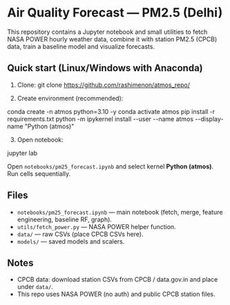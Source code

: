 # Air Quality Forecast — PM2.5 (Delhi)

This repository contains a Jupyter notebook and small utilities to fetch NASA POWER hourly weather data, combine it with station PM2.5 (CPCB) data, train a baseline model and visualize forecasts.

## Quick start (Linux/Windows with Anaconda)

1. Clone:
git clone https://github.com/rashimenon/atmos_repo/


2. Create environment (recommended):

conda create -n atmos python=3.10 -y
conda activate atmos
pip install -r requirements.txt
python -m ipykernel install --user --name atmos --display-name "Python (atmos)"


3. Open notebook:

jupyter lab

Open `notebooks/pm25_forecast.ipynb` and select kernel **Python (atmos)**. Run cells sequentially.

## Files
- `notebooks/pm25_forecast.ipynb` — main notebook (fetch, merge, feature engineering, baseline RF, graph).
- `utils/fetch_power.py` — NASA POWER helper function.
- `data/` — raw CSVs (place CPCB CSVs here).
- `models/` — saved models and scalers.

## Notes
- CPCB data: download station CSVs from CPCB / data.gov.in and place under `data/`.
- This repo uses NASA POWER (no auth) and public CPCB station files.
